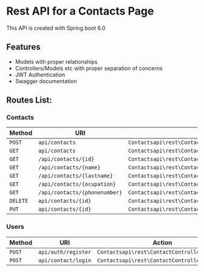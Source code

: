 # Rest API for a Contacts Page
 
This API is created with Spring boot 6.0 

## Features
- Models with proper relationships
- Controllers/Models etc with proper separation of concerns
- JWT Authentication
- Swagger documentation

## Routes List:

### Contacts

| Method   | URI                           | Action                                                 |
|----------|-------------------------------|--------------------------------------------------------|
| `POST`   | `api/contacts`                | `Contactsapi\rest\ContactController@create`            |
| `GET`    | `api/contacts`                | `Contactsapi\rest\ContactController@findAll`           |
| `GET`    | `/api/contacts/{id}`          | `Contactsapi\rest\ContactController@findById`          |
| `GET`    | `/api/contacts/{name}`        | `Contactsapi\rest\ContactController@findByName`        | 
| `GET`    | `/api/contacts/{lastname}`    | `Contactsapi\rest\ContactController@findByLastname`    |
| `GET`    | `/api/contacts/{ocupation}`   | `Contactsapi\rest\ContactController@findByOcupation`   |
| `GET`    | `/api/contacts/{phonenumber}` | `Contactsapi\rest\ContactController@findByPhoneNumber` |
| `DELETE` | `api/contacts/{id}`           | `Contactsapi\rest\ContactController@deleteById`        |
| `PUT`    | `api/contacts/{id}`           | `Contactsapi\rest\ContactController@update`            |

### Users

| Method   | URI                 | Action                                          |
|----------|---------------------|-------------------------------------------------|
| `POST`   | `api/auth/register` | `Contactsapi\rest\ContactController@create`     |
| `POST`   | `api/contact/login` | `Contactsapi\rest\ContactController@findAll`    |

